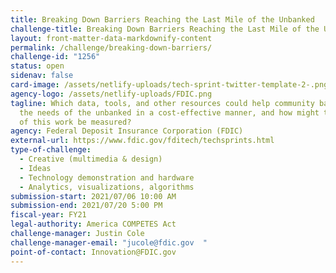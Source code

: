 ```yaml
---
title: Breaking Down Barriers Reaching the Last Mile of the Unbanked
challenge-title: Breaking Down Barriers Reaching the Last Mile of the Unbanked
layout: front-matter-data-markdownify-content
permalink: /challenge/breaking-down-barriers/
challenge-id: "1256"
status: open
sidenav: false
card-image: /assets/netlify-uploads/tech-sprint-twitter-template-2-.png
agency-logo: /assets/netlify-uploads/FDIC.png
tagline: Which data, tools, and other resources could help community banks meet
  the needs of the unbanked in a cost-effective manner, and how might the impact
  of this work be measured?
agency: Federal Deposit Insurance Corporation (FDIC)
external-url: https://www.fdic.gov/fditech/techsprints.html
type-of-challenge:
  - Creative (multimedia & design)
  - Ideas
  - Technology demonstration and hardware
  - Analytics, visualizations, algorithms
submission-start: 2021/07/06 10:00 AM
submission-end: 2021/07/20 5:00 PM
fiscal-year: FY21
legal-authority: America COMPETES Act
challenge-manager: Justin Cole
challenge-manager-email: "jucole@fdic.gov  "
point-of-contact: Innovation@FDIC.gov
---
```

